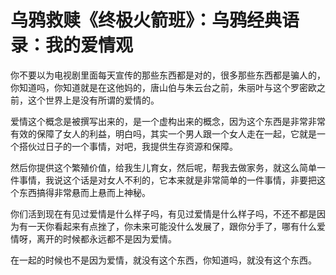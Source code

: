 # 乌鸦救赎《终极火箭班》：乌鸦经典语录：我的爱情观

你不要以为电视剧里面每天宣传的那些东西都是对的，很多那些东西都是骗人的，你知道吗，你知道就是在这他妈的，唐山伯与朱云台之前，朱丽叶与这个罗密欧之前，这个世界上是没有所谓的爱情的。

爱情这个概念是被撰写出来的，是一个虚构出来的概念，因为这个东西是非常非常有效的保障了女人的利益，明白吗，其实一个男人跟一个女人走在一起，它就是一个搭伙过日子的一个事情，对吧，我提供生存资源和保障。

然后你提供这个繁殖价值，给我生儿育女，然后呢，帮我去做家务，就这么简单一件事情，我说这个话是对女人不利的，它本来就是非常简单的一件事情，非要把这个东西搞得非常悬而上悬而上神秘。

你们活到现在有见过爱情是什么样子吗，有见过爱情是什么样子吗，不还不都是因为有一天你看起来有点挫了，你未来可能没什么发展了，跟你分手了，哪有什么爱情呀，离开的时候都永远都不是因为爱情。

在一起的时候也不是因为爱情，就没有这个东西，你知道吗，就没有这个东西。